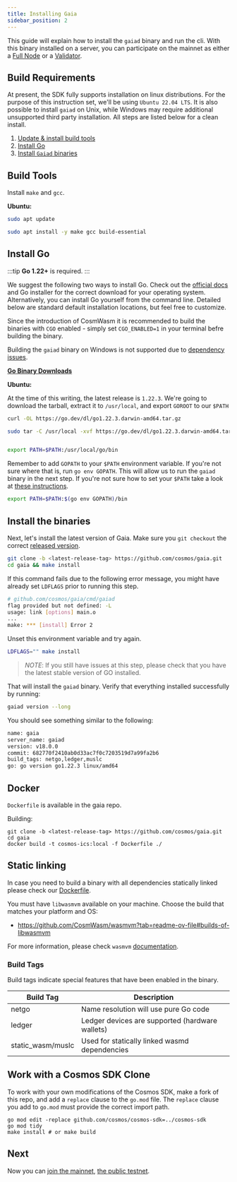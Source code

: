 ```yaml
---
title: Installing Gaia
sidebar_position: 2
---
```


This guide will explain how to install the `gaiad` binary and run the cli. With this binary installed on a server, you can participate on the mainnet as either a [Full Node](../hub-tutorials/join-mainnet.md) or a [Validator](../validators/validator-setup.md).

## Build Requirements

At present, the SDK fully supports installation on linux distributions. For the purpose of this instruction set, we'll be using `Ubuntu 22.04 LTS`. It is also possible to install `gaiad` on Unix, while Windows may require additional unsupported third party installation. All steps are listed below for a clean install.

1. [Update & install build tools](#build-tools)
2. [Install Go](#install-go)
3. [Install `Gaiad` binaries](#install-the-binaries)

## Build Tools

Install `make` and `gcc`.

**Ubuntu:**

```bash
sudo apt update

sudo apt install -y make gcc build-essential
```

## Install Go

:::tip
**Go 1.22+** is required.
:::

We suggest the following two ways to install Go. Check out the [official docs](https://golang.org/doc/install) and Go installer for the correct download for your operating system. Alternatively, you can install Go yourself from the command line. Detailed below are standard default installation locations, but feel free to customize.

Since the introduction of CosmWasm it is recommended to build the binaries with `CGO` enabled - simply set `CGO_ENABLED=1` in your terminal befre building the binary.

Building the `gaiad` binary on Windows is not supported due to [dependency issues](https://github.com/CosmWasm/wasmvm).

**[Go Binary Downloads](https://go.dev/dl/)**

**Ubuntu:**

At the time of this writing, the latest release is `1.22.3`. We're going to download the tarball, extract it to `/usr/local`, and export `GOROOT` to our `$PATH`

```bash
curl -OL https://go.dev/dl/go1.22.3.darwin-amd64.tar.gz

sudo tar -C /usr/local -xvf https://go.dev/dl/go1.22.3.darwin-amd64.tar.gz


export PATH=$PATH:/usr/local/go/bin

```

Remember to add `GOPATH` to your `$PATH` environment variable. If you're not sure where that is, run `go env GOPATH`. This will allow us to run the `gaiad` binary in the next step. If you're not sure how to set your `$PATH` take a look at [these instructions](https://superuser.com/questions/284342/what-are-path-and-other-environment-variables-and-how-can-i-set-or-use-them).

```bash
export PATH=$PATH:$(go env GOPATH)/bin
```

## Install the binaries

Next, let's install the latest version of Gaia. Make sure you `git checkout` the
correct [released version](https://github.com/cosmos/gaia/releases).

```bash
git clone -b <latest-release-tag> https://github.com/cosmos/gaia.git
cd gaia && make install
```

If this command fails due to the following error message, you might have already set `LDFLAGS` prior to running this step.

```sh
# github.com/cosmos/gaia/cmd/gaiad
flag provided but not defined: -L
usage: link [options] main.o
...
make: *** [install] Error 2
```

Unset this environment variable and try again.

```sh
LDFLAGS="" make install
```

> _NOTE_: If you still have issues at this step, please check that you have the latest stable version of GO installed.

That will install the `gaiad` binary. Verify that everything installed successfully by running:

```bash
gaiad version --long
```

You should see something similar to the following:

```bash
name: gaia
server_name: gaiad
version: v18.0.0
commit: 682770f2410ab0d33ac7f0c7203519d7a99fa2b6
build_tags: netgo,ledger,muslc
go: go version go1.22.3 linux/amd64
```

## Docker

`Dockerfile` is available in the gaia repo.

Building:

```shell
git clone -b <latest-release-tag> https://github.com/cosmos/gaia.git
cd gaia
docker build -t cosmos-ics:local -f Dockerfile ./
```

## Static linking

In case you need to build a binary with all dependencies statically linked please check our [Dockerfile](https://github.com/cosmos/gaia/blob/main/Dockerfile).

You must have `libwasmvm` available on your machine.
Choose the build that matches your platform and OS:
* https://github.com/CosmWasm/wasmvm?tab=readme-ov-file#builds-of-libwasmvm

For more information, please check `wasmvm` [documentation](https://github.com/CosmWasm/wasmvm).


### Build Tags

Build tags indicate special features that have been enabled in the binary.

| Build Tag         | Description                                     |
|-------------------|-------------------------------------------------|
| netgo             | Name resolution will use pure Go code           |
| ledger            | Ledger devices are supported (hardware wallets) |
| static_wasm/muslc | Used for statically linked wasmd dependencies   |


## Work with a Cosmos SDK Clone

To work with your own modifications of the Cosmos SDK, make a fork of this repo, and add a `replace` clause to the `go.mod` file.
The `replace` clause you add to `go.mod` must provide the correct import path.

```shell
go mod edit -replace github.com/cosmos/cosmos-sdk=../cosmos-sdk
go mod tidy
make install # or make build
```
## Next

Now you can [join the mainnet](../hub-tutorials/join-mainnet), [the public testnet](../hub-tutorials/join-testnet).
